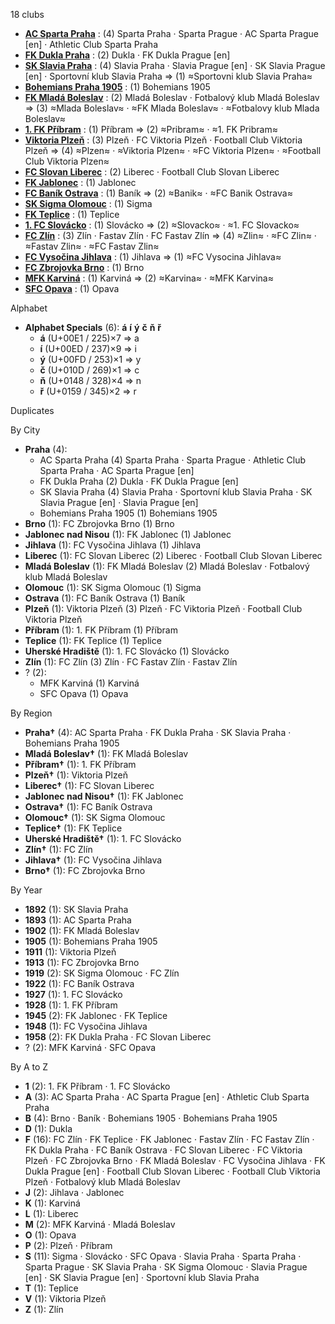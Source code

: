 18 clubs

- [**AC Sparta Praha**](https://en.wikipedia.org/wiki/AC_Sparta_Prague) : (4) Sparta Praha · Sparta Prague · AC Sparta Prague [en] · Athletic Club Sparta Praha
- [**FK Dukla Praha**](https://en.wikipedia.org/wiki/FK_Dukla_Prague) : (2) Dukla · FK Dukla Prague [en]
- [**SK Slavia Praha**](https://en.wikipedia.org/wiki/SK_Slavia_Prague) : (4) Slavia Praha · Slavia Prague [en] · SK Slavia Prague [en] · Sportovní klub Slavia Praha ⇒ (1) ≈Sportovni klub Slavia Praha≈
- [**Bohemians Praha 1905**](https://en.wikipedia.org/wiki/Bohemians_1905) : (1) Bohemians 1905
- [**FK Mladá Boleslav**](https://en.wikipedia.org/wiki/FK_Mladá_Boleslav) : (2) Mladá Boleslav · Fotbalový klub Mladá Boleslav ⇒ (3) ≈Mlada Boleslav≈ · ≈FK Mlada Boleslav≈ · ≈Fotbalovy klub Mlada Boleslav≈
- [**1. FK Příbram**](https://en.wikipedia.org/wiki/1._FK_Příbram) : (1) Příbram ⇒ (2) ≈Pribram≈ · ≈1. FK Pribram≈
- [**Viktoria Plzeň**](https://en.wikipedia.org/wiki/FC_Viktoria_Plzeň) : (3) Plzeň · FC Viktoria Plzeň · Football Club Viktoria Plzeň ⇒ (4) ≈Plzen≈ · ≈Viktoria Plzen≈ · ≈FC Viktoria Plzen≈ · ≈Football Club Viktoria Plzen≈
- [**FC Slovan Liberec**](https://en.wikipedia.org/wiki/FC_Slovan_Liberec) : (2) Liberec · Football Club Slovan Liberec
- [**FK Jablonec**](https://en.wikipedia.org/wiki/FK_Jablonec) : (1) Jablonec
- [**FC Baník Ostrava**](https://en.wikipedia.org/wiki/FC_Baník_Ostrava) : (1) Baník ⇒ (2) ≈Banik≈ · ≈FC Banik Ostrava≈
- [**SK Sigma Olomouc**](https://en.wikipedia.org/wiki/SK_Sigma_Olomouc) : (1) Sigma
- [**FK Teplice**](https://en.wikipedia.org/wiki/FK_Teplice) : (1) Teplice
- [**1. FC Slovácko**](https://en.wikipedia.org/wiki/1._FC_Slovácko) : (1) Slovácko ⇒ (2) ≈Slovacko≈ · ≈1. FC Slovacko≈
- [**FC Zlín**](https://en.wikipedia.org/wiki/FC_Fastav_Zlín) : (3) Zlín · Fastav Zlín · FC Fastav Zlín ⇒ (4) ≈Zlin≈ · ≈FC Zlin≈ · ≈Fastav Zlin≈ · ≈FC Fastav Zlin≈
- [**FC Vysočina Jihlava**](https://en.wikipedia.org/wiki/FC_Vysočina_Jihlava) : (1) Jihlava ⇒ (1) ≈FC Vysocina Jihlava≈
- [**FC Zbrojovka Brno**](https://en.wikipedia.org/wiki/FC_Zbrojovka_Brno) : (1) Brno
- [**MFK Karviná**](https://en.wikipedia.org/wiki/MFK_Karviná) : (1) Karviná ⇒ (2) ≈Karvina≈ · ≈MFK Karvina≈
- [**SFC Opava**](https://en.wikipedia.org/wiki/SFC_Opava) : (1) Opava




Alphabet

- **Alphabet Specials** (6):  **á**  **í**  **ý**  **č**  **ň**  **ř** 
  - **á** (U+00E1 / 225)×7 ⇒ a
  - **í** (U+00ED / 237)×9 ⇒ i
  - **ý** (U+00FD / 253)×1 ⇒ y
  - **č** (U+010D / 269)×1 ⇒ c
  - **ň** (U+0148 / 328)×4 ⇒ n
  - **ř** (U+0159 / 345)×2 ⇒ r




Duplicates





By City

- **Praha** (4): 
  - AC Sparta Praha  (4) Sparta Praha · Sparta Prague · Athletic Club Sparta Praha · AC Sparta Prague [en]
  - FK Dukla Praha  (2) Dukla · FK Dukla Prague [en]
  - SK Slavia Praha  (4) Slavia Praha · Sportovní klub Slavia Praha · SK Slavia Prague [en] · Slavia Prague [en]
  - Bohemians Praha 1905  (1) Bohemians 1905
- **Brno** (1): FC Zbrojovka Brno  (1) Brno
- **Jablonec nad Nisou** (1): FK Jablonec  (1) Jablonec
- **Jihlava** (1): FC Vysočina Jihlava  (1) Jihlava
- **Liberec** (1): FC Slovan Liberec  (2) Liberec · Football Club Slovan Liberec
- **Mladá Boleslav** (1): FK Mladá Boleslav  (2) Mladá Boleslav · Fotbalový klub Mladá Boleslav
- **Olomouc** (1): SK Sigma Olomouc  (1) Sigma
- **Ostrava** (1): FC Baník Ostrava  (1) Baník
- **Plzeň** (1): Viktoria Plzeň  (3) Plzeň · FC Viktoria Plzeň · Football Club Viktoria Plzeň
- **Příbram** (1): 1. FK Příbram  (1) Příbram
- **Teplice** (1): FK Teplice  (1) Teplice
- **Uherské Hradiště** (1): 1. FC Slovácko  (1) Slovácko
- **Zlín** (1): FC Zlín  (3) Zlín · FC Fastav Zlín · Fastav Zlín
- ? (2): 
  - MFK Karviná  (1) Karviná
  - SFC Opava  (1) Opava




By Region

- **Praha†** (4):   AC Sparta Praha · FK Dukla Praha · SK Slavia Praha · Bohemians Praha 1905
- **Mladá Boleslav†** (1):   FK Mladá Boleslav
- **Příbram†** (1):   1. FK Příbram
- **Plzeň†** (1):   Viktoria Plzeň
- **Liberec†** (1):   FC Slovan Liberec
- **Jablonec nad Nisou†** (1):   FK Jablonec
- **Ostrava†** (1):   FC Baník Ostrava
- **Olomouc†** (1):   SK Sigma Olomouc
- **Teplice†** (1):   FK Teplice
- **Uherské Hradiště†** (1):   1. FC Slovácko
- **Zlín†** (1):   FC Zlín
- **Jihlava†** (1):   FC Vysočina Jihlava
- **Brno†** (1):   FC Zbrojovka Brno




By Year

- **1892** (1):   SK Slavia Praha
- **1893** (1):   AC Sparta Praha
- **1902** (1):   FK Mladá Boleslav
- **1905** (1):   Bohemians Praha 1905
- **1911** (1):   Viktoria Plzeň
- **1913** (1):   FC Zbrojovka Brno
- **1919** (2):   SK Sigma Olomouc · FC Zlín
- **1922** (1):   FC Baník Ostrava
- **1927** (1):   1. FC Slovácko
- **1928** (1):   1. FK Příbram
- **1945** (2):   FK Jablonec · FK Teplice
- **1948** (1):   FC Vysočina Jihlava
- **1958** (2):   FK Dukla Praha · FC Slovan Liberec
- ? (2):   MFK Karviná · SFC Opava






By A to Z

- **1** (2): 1. FK Příbram · 1. FC Slovácko
- **A** (3): AC Sparta Praha · AC Sparta Prague [en] · Athletic Club Sparta Praha
- **B** (4): Brno · Baník · Bohemians 1905 · Bohemians Praha 1905
- **D** (1): Dukla
- **F** (16): FC Zlín · FK Teplice · FK Jablonec · Fastav Zlín · FC Fastav Zlín · FK Dukla Praha · FC Baník Ostrava · FC Slovan Liberec · FC Viktoria Plzeň · FC Zbrojovka Brno · FK Mladá Boleslav · FC Vysočina Jihlava · FK Dukla Prague [en] · Football Club Slovan Liberec · Football Club Viktoria Plzeň · Fotbalový klub Mladá Boleslav
- **J** (2): Jihlava · Jablonec
- **K** (1): Karviná
- **L** (1): Liberec
- **M** (2): MFK Karviná · Mladá Boleslav
- **O** (1): Opava
- **P** (2): Plzeň · Příbram
- **S** (11): Sigma · Slovácko · SFC Opava · Slavia Praha · Sparta Praha · Sparta Prague · SK Slavia Praha · SK Sigma Olomouc · Slavia Prague [en] · SK Slavia Prague [en] · Sportovní klub Slavia Praha
- **T** (1): Teplice
- **V** (1): Viktoria Plzeň
- **Z** (1): Zlín





